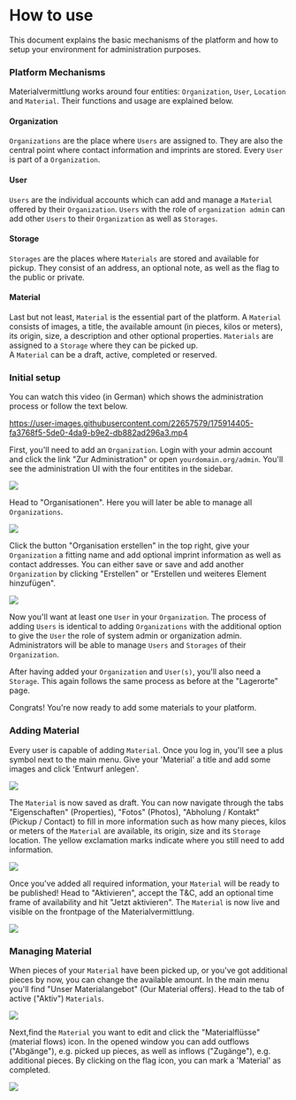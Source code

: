 # How to use

This document explains the basic mechanisms of the platform and how to setup
your environment for administration purposes.


### Platform Mechanisms

Materialvermittlung works around four entities: `Organization`, `User`,
`Location` and `Material`. Their functions and usage are explained below.

#### Organization

`Organizations` are the place where `Users` are assigned to. They are also the central point where
contact information and imprints are stored. Every `User` is part of a `Organization`.

#### User

`Users` are the individual accounts which can add and manage a
`Material` offered by their `Organization`. `Users` with the role of `organization admin` can
add other `Users` to their `Organization` as well as `Storages`.

#### Storage

`Storages` are the places where `Materials` are stored and available for pickup. They consist
of an address, an optional note, as well as the flag to the public or private.

#### Material

Last but not least, `Material` is the essential part of the platform. A `Material` consists of
images, a title, the available amount (in pieces, kilos or meters), its origin, size, a description
and other optional properties. `Materials` are assigned to a `Storage` where they can be picked up.  
A `Material` can be a draft, active, completed or reserved.


### Initial setup

You can watch this video (in German) which shows the administration process or follow
the text below.

https://user-images.githubusercontent.com/22657579/175914405-fa3768f5-5de0-4da9-b9e2-db882ad296a3.mp4

First, you'll need to add an `Organization`. Login with your admin account and click
the link "Zur Administration" or open `yourdomain.org/admin`. You'll see the administration UI
with the four entitites in the sidebar. 

![](/docs/00-tutorial-admin-page.png)

Head to "Organisationen". Here you will later be able
to manage all `Organizations`. 

![](/docs/01-tutorial-organization-page.png)

Click the button "Organisation erstellen" in the top right,
give your `Organization` a fitting name and add optional imprint information as well as contact
addresses. You can either save or save and add another `Organization` by clicking "Erstellen"
or "Erstellen und weiteres Element hinzufügen".

![](/docs/02-tutorial-new-organization.png)

Now you'll want at least one `User` in your `Organization`. The process of adding `Users` is
identical to adding `Organizations` with the additional option to give the `User` the role of
system admin or organization admin. Administrators will be able to manage `Users` and `Storages`
of their `Organization`.

After having added your `Organization` and `User(s)`, you'll also need a `Storage`. This again
follows the same process as before at the "Lagerorte" page.

Congrats! You're now ready to add some materials to your platform.

### Adding Material

Every user is capable of adding `Material`. Once you log in, you'll see a plus symbol next to
the main menu. Give your 'Material' a title and add some images and click 'Entwurf anlegen'.

![](/docs/03-add-material.png)

The `Material` is now saved as draft. You can now navigate through the tabs
"Eigenschaften" (Properties), "Fotos" (Photos), "Abholung / Kontakt" (Pickup / Contact) to
fill in more information such as how many pieces, kilos or meters of the `Material`
are available, its origin, size and its `Storage` location. The yellow exclamation marks indicate
where you still need to add information.

![](/docs/04-describe-material.png)

Once you've added all required information, your `Material` will be ready to be published!
Head to "Aktivieren", accept the T&C, add an optional time frame of availability and hit
"Jetzt aktivieren". The `Material` is now live and visible on the frontpage of the
Materialvermittlung.

![](/docs/05-publish-material.png)




### Managing Material

When pieces of your `Material` have been picked up, or you've got additional pieces by now,
you can change the available amount. In the main menu you'll find "Unser Materialangebot"
(Our Material offers). Head to the tab of active ("Aktiv") `Materials`.

![](/docs/06-manage-material.png)

Next,find the `Material` you want to edit and click the "Materialflüsse" (material flows) icon. In the opened window
you can add outflows ("Abgänge"), e.g. picked up pieces, as well as inflows ("Zugänge"), e.g.
additional pieces. By clicking on the flag icon, you can mark a 'Material' as completed.

![](/docs/07-add-flow-material.png)

